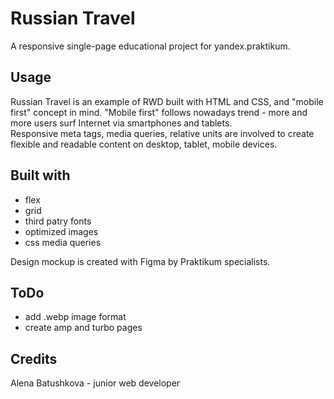 # Russian Travel
A responsive single-page educational project for yandex.praktikum.
## Usage
Russian Travel is an example of RWD built with HTML and CSS, and "mobile first" concept in mind. "Mobile first" follows nowadays trend - more and more users surf Internet via smartphones and tablets.  
Responsive meta tags, media queries, relative units are involved to create flexible and readable content on desktop, tablet, mobile devices.
## Built with
- flex
- grid
- third patry fonts
- optimized images
- css media queries

Design mockup is created with Figma by Praktikum specialists.
## ToDo
- add .webp image format
- create amp and turbo pages
## Credits
Alena Batushkova - junior web developer
